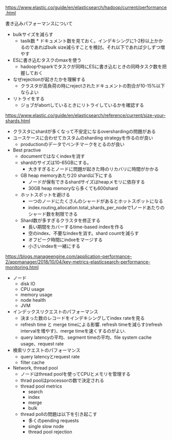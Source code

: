 
https://www.elastic.co/guide/en/elasticsearch/hadoop/current/performance.html

書き込みパフォーマンスについて
- bulkサイズを減らす
	- taslk数 * ドキュメント数を見ておく。インデキシングに1-2秒以上かかるのであればbulk size減らすことを検討。それ以下であれば少しずつ増やす
- ESに書き込むタスクのmaxを使う
	- hadoopやsparkでタスクが同時にESに書き込むときの同時タスク数を把握しておく
- なぜrejectionが起きたかを理解する
	- クラスタが高負荷の時にrejectされたドキュメントの割合が10-15%以下ならよい
- リトライをする
	- ジョブがabortしているときにリトライしているかを確認する

https://www.elastic.co/guide/en/elasticsearch/reference/current/size-your-shards.html

- クラスタにshardが多くなって不安定になるovershardingの問題がある
- ユースケースに合わせてカスタムのsharding strategyを作るのが良い
	- productionのデータでベンチマークをとるのが良い
- Best practive
	- documentではなくindexを消す
	- shardのサイズは10-65GBにする。
		- 大きすぎるとノードに問題が起きた時のリカバリに時間がかかる
	- GB heap memoryあたり20 shard以下にする
		- ノードが保有できるshardサイズはheapメモリに依存する
		- 30GB heap memoryなら多くても600shard
	- ホットスポットを避ける
		- 一つのノードにたくさんのシャードがあるとホットスポットになる
		- index.routing,allocation.total_shards_per_nodeで1ノードあたりのシャード数を制限できる
	- Shard数が多すぎるクラスタを修正する
		- 長い期間をカバーするtime-based indexを作る
		- 空のindex、不要なindexを消す。shard countを減らす
		- オフピーク時間にindxeをマージする
		- 小さいindexを一緒にする

https://blogs.manageengine.com/application-performance-2/appmanager/2018/10/04/key-metrics-elasticsearch-performance-monitoring.html

- ノード
	- disk IO
	- CPU usage
	- memory usage
	- node health
	- JVM
- インデックスリクエストのパフォーマンス
	- 決まった数のレコードをインデキシングしてindex rateを見る
	- refresh time と merge timeによる影響. refresh timeを減らす(refresh intervalを増やす)、merge timeを速くするのがよい.
	- query latencyの平均、segment timeの平均、file system cache usage、request rate 
- 検索リクエストのパフォーマンス
	- query latencyとrequest rate
	- filter cache
- Network, thread pool
	- ノードはthread poolを使ってCPUとメモリを管理する
	- thrad poolはprocessorの数で決定される
	- thread pool metrics
		- search
		- index
		- merge
		- bulk
	- thread pollの問題は以下を引き起こす
		- 多くのpending requests
		- single slow node
		- thread pool rejection